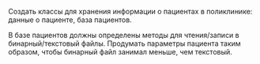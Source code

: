 Создать классы для хранения информации о пациентах в поликлинике: данные о пациенте, база пациентов.

В базе пациентов должны определены методы для чтения/записи в бинарный/текстовый файлы. 
Продумать параметры пациента таким образом, чтобы бинарный файл занимал меньше, чем текстовый.
